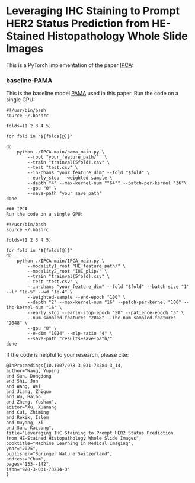 # Leveraging IHC Staining to Prompt HER2 Status Prediction from HE-Stained Histopathology Whole Slide Images
This is a PyTorch implementation of the paper [IPCA](https://doi.org/10.1007/978-3-031-73284-3_14):

### baseline-PAMA

This is the baseline model [PAMA](https://doi.org/10.1007/978-3-031-43987-2_69) used in this paper. Run the code on a single GPU:
```
#!/usr/bin/bash
source ~/.bashrc

folds=(1 2 3 4 5)

for fold in "${folds[@]}"

do
    python ./IPCA-main/pama_main.py \
        --root "your_feature_path/"  \
        --train "trainval(5fold).csv" \
        --test "test.csv" \
        --in-chans "your_feature_dim" --fold "$fold" \
        --early_stop --weighted-sample \
        --depth "4" --max-kernel-num ""64"" --patch-per-kernel "36"\
        --gpu "0" \
        --save-path "your_save_path"
done
```

```
### IPCA
Run the code on a single GPU:

#!/usr/bin/bash
source ~/.bashrc

folds=(1 2 3 4 5)

for fold in "${folds[@]}"
do 
    python ./IPCA-main/IPCA_main.py \
        --modality1_root "HE_feature_path/" \
        --modality2_root "IHC_plip/" \
        --train "trainval(5fold).csv" \
        --test "test.csv" \
        --in-chans "your_feature_dim" --fold "$fold" --batch-size "1" --lr "1e-5" --wd "1e-4" \
        --weighted-sample --end-epoch "100" \
        --depth "2" --max-kernel-num "16" --patch-per-kernel "100" --ihc-kernel-num "16" \
        --early_stop --early-stop-epoch "50" --patience-epoch "5" \
        --num-sampled-features "2048" --ihc-num-sampled-features "2048" \
        --gpu "0" \
        --e-dim "1024" --mlp-ratio "4" \
        --save-path "results—save-path/"
done
```

If the code is helpful to your research, please cite:
```
@InProceedings{10.1007/978-3-031-73284-3_14,
author="Wang, Yuping
and Sun, Dongdong
and Shi, Jun
and Wang, Wei
and Jiang, Zhiguo
and Wu, Haibo
and Zheng, Yushan",
editor="Xu, Xuanang
and Cui, Zhiming
and Rekik, Islem
and Ouyang, Xi
and Sun, Kaicong",
title="Leveraging IHC Staining to Prompt HER2 Status Prediction from HE-Stained Histopathology Whole Slide Images",
booktitle="Machine Learning in Medical Imaging",
year="2025",
publisher="Springer Nature Switzerland",
address="Cham",
pages="133--142",
isbn="978-3-031-73284-3"
}
```